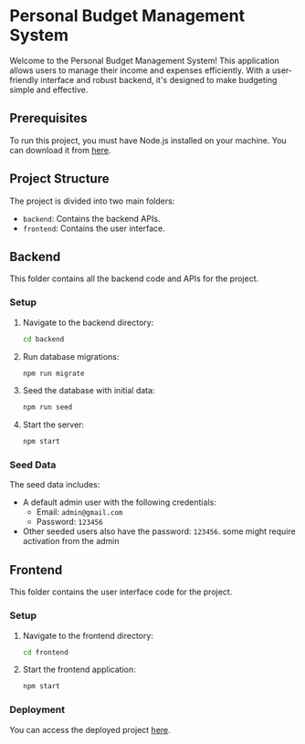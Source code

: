# Personal Budget Management System

Welcome to the Personal Budget Management System! This application allows users to manage their income and expenses efficiently. With a user-friendly interface and robust backend, it's designed to make budgeting simple and effective.

## Prerequisites

To run this project, you must have Node.js installed on your machine. You can download it from [here](https://nodejs.org/).

## Project Structure

The project is divided into two main folders:
- `backend`: Contains the backend APIs.
- `frontend`: Contains the user interface.

## Backend

This folder contains all the backend code and APIs for the project.

### Setup

1. Navigate to the backend directory:
   ```sh
   cd backend
   ```
2. Run database migrations:
   ```sh
   npm run migrate
   ```
3. Seed the database with initial data:
   ```sh
   npm run seed
   ```
4. Start the server:
   ```sh
   npm start
   ```
### Seed Data
The seed data includes:
- A default admin user with the following credentials:
  - Email: `admin@gmail.com`
  - Password: `123456`
- Other seeded users also have the password: `123456`. some might require activation from the admin

## Frontend

This folder contains the user interface code for the project.
### Setup

1. Navigate to the frontend directory:
   ```sh
   cd frontend
   ```
2. Start the frontend application:
   ```sh
   npm start
   ```
### Deployment
You can access the deployed project [here](https://buget-app.vercel.app/login).
